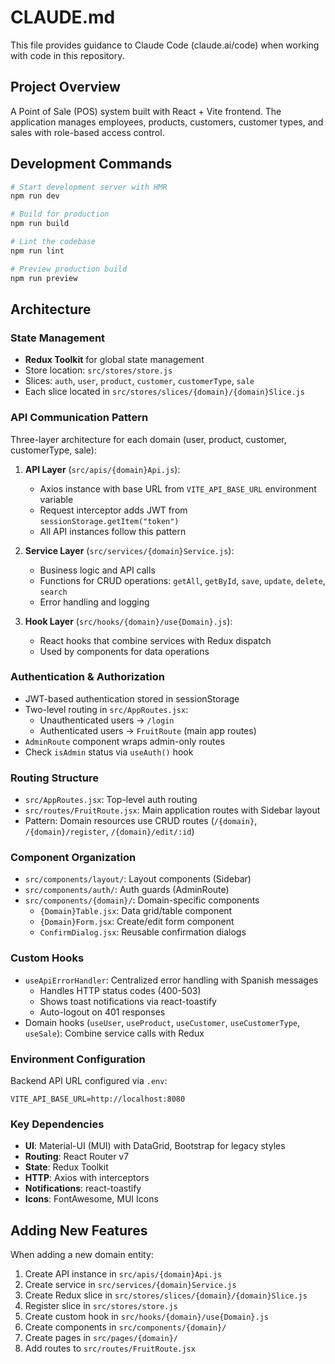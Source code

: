 # CLAUDE.md

This file provides guidance to Claude Code (claude.ai/code) when working with code in this repository.

## Project Overview

A Point of Sale (POS) system built with React + Vite frontend. The application manages employees, products, customers, customer types, and sales with role-based access control.

## Development Commands

```bash
# Start development server with HMR
npm run dev

# Build for production
npm run build

# Lint the codebase
npm run lint

# Preview production build
npm run preview
```

## Architecture

### State Management
- **Redux Toolkit** for global state management
- Store location: `src/stores/store.js`
- Slices: `auth`, `user`, `product`, `customer`, `customerType`, `sale`
- Each slice located in `src/stores/slices/{domain}/{domain}Slice.js`

### API Communication Pattern
Three-layer architecture for each domain (user, product, customer, customerType, sale):

1. **API Layer** (`src/apis/{domain}Api.js`):
   - Axios instance with base URL from `VITE_API_BASE_URL` environment variable
   - Request interceptor adds JWT from `sessionStorage.getItem("token")`
   - All API instances follow this pattern

2. **Service Layer** (`src/services/{domain}Service.js`):
   - Business logic and API calls
   - Functions for CRUD operations: `getAll`, `getById`, `save`, `update`, `delete`, `search`
   - Error handling and logging

3. **Hook Layer** (`src/hooks/{domain}/use{Domain}.js`):
   - React hooks that combine services with Redux dispatch
   - Used by components for data operations

### Authentication & Authorization
- JWT-based authentication stored in sessionStorage
- Two-level routing in `src/AppRoutes.jsx`:
  - Unauthenticated users → `/login`
  - Authenticated users → `FruitRoute` (main app routes)
- `AdminRoute` component wraps admin-only routes
- Check `isAdmin` status via `useAuth()` hook

### Routing Structure
- `src/AppRoutes.jsx`: Top-level auth routing
- `src/routes/FruitRoute.jsx`: Main application routes with Sidebar layout
- Pattern: Domain resources use CRUD routes (`/{domain}`, `/{domain}/register`, `/{domain}/edit/:id`)

### Component Organization
- `src/components/layout/`: Layout components (Sidebar)
- `src/components/auth/`: Auth guards (AdminRoute)
- `src/components/{domain}/`: Domain-specific components
  - `{Domain}Table.jsx`: Data grid/table component
  - `{Domain}Form.jsx`: Create/edit form component
  - `ConfirmDialog.jsx`: Reusable confirmation dialogs

### Custom Hooks
- `useApiErrorHandler`: Centralized error handling with Spanish messages
  - Handles HTTP status codes (400-503)
  - Shows toast notifications via react-toastify
  - Auto-logout on 401 responses
- Domain hooks (`useUser`, `useProduct`, `useCustomer`, `useCustomerType`, `useSale`): Combine service calls with Redux

### Environment Configuration
Backend API URL configured via `.env`:
```
VITE_API_BASE_URL=http://localhost:8080
```

### Key Dependencies
- **UI**: Material-UI (MUI) with DataGrid, Bootstrap for legacy styles
- **Routing**: React Router v7
- **State**: Redux Toolkit
- **HTTP**: Axios with interceptors
- **Notifications**: react-toastify
- **Icons**: FontAwesome, MUI Icons

## Adding New Features

When adding a new domain entity:
1. Create API instance in `src/apis/{domain}Api.js`
2. Create service in `src/services/{domain}Service.js`
3. Create Redux slice in `src/stores/slices/{domain}/{domain}Slice.js`
4. Register slice in `src/stores/store.js`
5. Create custom hook in `src/hooks/{domain}/use{Domain}.js`
6. Create components in `src/components/{domain}/`
7. Create pages in `src/pages/{domain}/`
8. Add routes to `src/routes/FruitRoute.jsx`
